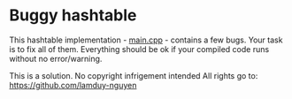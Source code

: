# Buggy hashtable

This hashtable implementation - [main.cpp](main.cpp) - contains a few bugs.
Your task is to fix all of them.
Everything should be ok if your compiled code runs without no error/warning.

This is a solution. No copyright infrigement intended
All rights go to: https://github.com/lamduy-nguyen